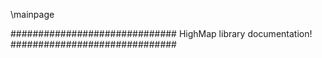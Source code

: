 \mainpage

##############################
HighMap library documentation!
##############################
